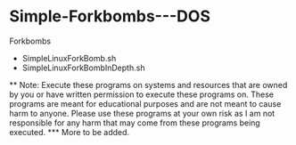 # Simple-Forkbombs---DOS
Forkbombs

- SimpleLinuxForkBomb.sh
- SimpleLinuxForkBombInDepth.sh



















** Note: Execute these programs on systems and resources that are owned by you or have written permission to execute these programs on. These programs are meant for educational purposes and are not meant to cause harm to anyone. Please use these programs at your own risk as I am not responsible for any harm that may come from these programs being executed.
*** More to be added.